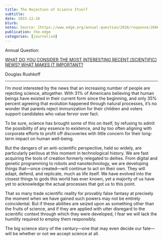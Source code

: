 ```yaml
---
title: The Rejection of Science Itself
subtitle: 
date: 2015-12-26
blurb: 
notes: Source: [https://www.edge.org/annual-question/2016/response/26666](https://www.edge.org/annual-question/2016/response/26666 "https://www.edge.org/annual-question/2016/response/26666")
publication: the-edge
categories: [journalism]
---
```


Annual Question:

[WHAT DO YOU CONSIDER THE MOST INTERESTING RECENT \[SCIENTIFIC\] NEWS? WHAT MAKES IT IMPORTANT?](https://www.edge.org/annual-question/what-do-you-consider-the-most-interesting-recent-scientific-news-what-makes-it)

Douglas Rushkoff

***

I’m most interested by the news that an increasing number of people are rejecting science, altogether. With 31% of Americans believing that human beings have existed in their current form since the beginning, and only 35% percent agreeing that evolution happened through natural processes, it’s no wonder that parents reject immunization for their children and voters support candidates who value fervor over fact.

To be sure, science has brought some of this on itself, by refusing to admit the possibility of any essence to existence, and by too often aligning with corporate efforts to profit off discoveries with little concern for their long-term impact on human well-being.

But the dangers of an anti-scientific perspective, held so widely, are particularly perilous at this moment in technological history. We are fast acquiring the tools of creation formerly relegated to deities. From digital and genetic programming to robots and nanotechnology, we are developing things that—once created—will continue to act on their own. They will adapt, defend, and replicate, much as life itself. We have evolved into the closest things to gods this world has ever known, yet a majority of us have yet to acknowledge the actual processes that got us to this point.

That so many trade scientific reality for provably false fantasy at precisely the moment when we have gained such powers may not be entirely coincidental. But if these abilities are seized upon as something other than the fruits of science, and if they are applied with utter disregard to the scientific context through which they were developed, I fear we will lack the humility required to employ them responsibly.

The big science story of the century—one that may even decide our fate—will be whether or not we accept science at all.
